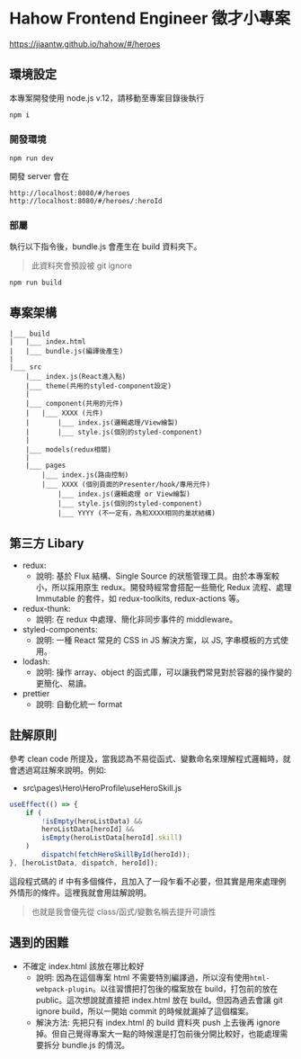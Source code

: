 # Hahow Frontend Engineer 徵才小專案

https://jiaantw.github.io/hahow/#/heroes

## 環境設定

本專案開發使用 node.js v.12，請移動至專案目錄後執行

```
npm i
```

### 開發環境

```
npm run dev
```

開發 server 會在

```
http://localhost:8080/#/heroes
http://localhost:8080/#/heroes/:heroId
```

### 部屬

執行以下指令後，bundle.js 會產生在 build 資料夾下。

> 此資料夾會預設被 git ignore

```
npm run build
```

## 專案架構

```
|___ build
|   |___ index.html
|   |___ bundle.js(編譯後產生)
|
|___ src
    |___ index.js(React進入點)
    |___ theme(共用的styled-component設定)
    |
    |___ component(共用的元件)
    |   |___ XXXX (元件)
    |       |___ index.js(邏輯處理/View繪製)
    |       |___ style.js(個別的styled-component)
    |
    |___ models(redux相關)
    |
    |___ pages
        |___ index.js(路由控制)
        |___ XXXX (個別頁面的Presenter/hook/專用元件)
            |___ index.js(邏輯處理 or View繪製)
            |___ style.js(個別的styled-component)
            |___ YYYY (不一定有，為和XXXX相同的巢狀結構)
```

## 第三方 Libary

-   redux:
    -   說明: 基於 Flux 結構、Single Source 的狀態管理工具。由於本專案較小，所以採用原生 redux。開發時經常會搭配一些簡化 Redux 流程、處理 Immutable 的套件，如 redux-toolkits, redux-actions 等。
-   redux-thunk:
    -   說明: 在 redux 中處理、簡化非同步事件的 middleware。
-   styled-components:
    -   說明: 一種 React 常見的 CSS in JS 解決方案，以 JS, 字串模板的方式使用。
-   lodash:
    -   說明: 操作 array、object 的函式庫，可以讓我們常見對於容器的操作變的更簡化、易讀。
-   prettier
    -   說明: 自動化統一 format

## 註解原則

參考 clean code 所提及，當我認為不易從函式、變數命名來理解程式邏輯時，就會透過寫註解來說明。例如:

-   src\pages\Hero\HeroProfile\useHeroSkill.js

```jsx
useEffect(() => {
    if (
        !isEmpty(heroListData) &&
        heroListData[heroId] &&
        isEmpty(heroListData[heroId].skill)
    )
        dispatch(fetchHeroSkillById(heroId));
}, [heroListData, dispatch, heroId]);
```

這段程式碼的 if 中有多個條件，且加入了一段乍看不必要，但其實是用來處理例外情形的條件。這裡我就會用註解說明。

> 也就是我會優先從 class/函式/變數名稱去提升可讀性

## 遇到的困難

-   不確定 index.html 該放在哪比較好
    -   說明: 因為在這個專案 html 不需要特別編譯過，所以沒有使用`html-webpack-plugin`。以往習慣把打包後的檔案放在 build，打包前的放在 public。這次想說就直接把 index.html 放在 build。但因為過去會讓 git ignore build，所以一開始 commit 的時候就漏掉了這個檔案。
    -   解決方法: 先把只有 index.html 的 build 資料夾 push 上去後再 ignore 掉。但自己覺得專案大一點的時候還是打包前後分開比較好，也能處理需要拆分 bundle.js 的情況。

